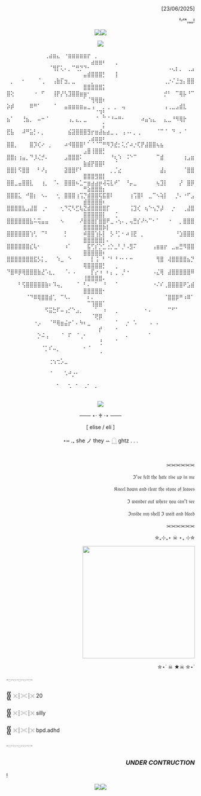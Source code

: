 
<p align="right">‎  [23/06/2025] 
<p align="right"> ᶠᶸᶜᵏᵧₒᵤ!
  
<p align="left">   
<p align="left">    
<p align="center"> <img src="https://64.media.tumblr.com/f7704c71dc3f48bba8ceee33f21a8511/74e9fc14723ec355-3d/s500x750/1a94fc2f678c2daae525a6403cd96d9bb335e24a.gifv"><img src="https://64.media.tumblr.com/f7704c71dc3f48bba8ceee33f21a8511/74e9fc14723ec355-3d/s500x750/1a94fc2f678c2daae525a6403cd96d9bb335e24a.gifv">




<p align="center"> <img src="https://64.media.tumblr.com/7b248ec806cf28f486d7ba538d2fe5a3/30fea3da2acc6b86-e4/s1280x1920/bd5d27561c842f4d5e848b0e7ae862917eef58fc.gifv">
<p align="center"> ⠀⠀⠀⠀⠀⠀⠀⠀⠀⠀⢀⣴⣶⣄⠀⠐⣶⣶⣶⣶⣶⡖⠀⡀⠀⠀⠀⠀⠀⠀⠀⠀⠀⠀⠀⠀⠀⠀⠀⠀⠀⠀⠀⠀⠀⠀⠀⠀⠀⠀⠀⣴⣶⣶⠆⠀⠀⢀
⠀⠀⠀⠀⠀⠀⠀⠀⠀⠀⠀⠈⢻⡏⢅⠄⡀⠉⢛⡙⠙⠂⠀⠀⠀⠀⠀⠀⠀⠀⠀⠀⠀⠀⠀⠀⠀⠀⠀⠀⠀⠀⠠⢄⡆⡀⠀⢀⣠⣤⣾⣿⣿⣿⡃⠀⠀⢸
⠀⡀⠀⠀⠂⠀⠀⠀⠈⢀⠀⠀⢠⣷⡏⣲⡀⣀⠀⠀⠀⠀⡀⠀⠀⠀⠀⠀⠀⠀⠀⠀⠀⠀⠀⠀⠀⠀⠀⠀⠀⢀⡐⠌⣘⣲⡄⣿⣿⣿⣿⣿⣿⣿⡅⠀⠀⠀
⣿⢕⠀⠀⠀⠀⠀⠐⠀⠋⠀⠀⢸⡟⡜⢣⣹⣿⣿⣶⣶⠂⠀⠀⠀⠀⠀⠀⠀⠀⠀⠀⠀⠀⠀⠀⠀⠀⠀⠀⠀⡚⠃⠀⠉⢿⡧⠘⠉⠁⠈⢻⢿⣿⠆⠀⠀⠀
⡵⡾⠀⠀⠀⠀⠿⠛⠁⠀⠀⠀⠈⠀⠀⣤⣶⣶⣶⣶⣤⣀⢠⠀⠀⡀⢀⠀⡀⠀⢤⠀⠀⠀⠀⠀⠀⠀⠀⠀⠀⢠⢀⣀⣠⣾⣇⠀⠀⠀⠀⠀⠈⠹⡃⠀⠀⠀
⣦⠁⠀⠀⢘⣦⡀⠀⠤⠒⠈⠀⠀⠀⠀⠀⢠⡀⣄⡀⣀⠀⠀⠈⠀⠉⠈⠘⠒⠛⠂⠀⠀⠀⠀⠴⣤⢢⣄⠀⠀⣄⣀⠘⠻⢿⡗⠀⠀⠀⠀⠀⠀⠀⡅⠀⠀⠀
⣟⣧⠀⠀⠼⠛⣥⡃⠄⡀⠀⠀⠀⠀⠀⠀⣮⣽⣿⣿⣿⣻⡖⣶⣼⣦⣴⣀⢀⠀⢠⠠⠄⡀⢀⠀⠀⠀⠀⠈⠉⠈⠀⠙⠀⠄⠈⠀⠀⠀⢀⣴⣶⣶⠆⠀⠀⠀
⣿⣿⡀⠀⠀⠀⣿⡹⢎⠔⠀⡀⠀⠀⠀⠴⠺⣿⣿⣿⠃⠁⠈⠈⠉⠛⠻⡹⣞⡂⢅⡊⠴⡐⢏⡟⣼⣿⣿⢦⣦⠀⠀⠀⠀⠀⠀⠀⠀⣠⣿⢸⣿⣿⡃⠀⠀⠀
⣿⣿⡆⢰⣤⡀⠙⡸⢌⡚⠄⠀⠀⠀⠀⣠⣿⣿⣿⠅⠀⠀⠀⠀⠀⠀⠀⠘⢆⠱⠀⠨⠑⠉⠀⠀⠀⠀⠀⠉⣾⠀⠀⠀⠀⠀⢰⣠⣶⣷⣾⡟⣿⣿⠇⠀⠀⠈
⣿⣿⡇⠫⣿⣿⠀⠀⠃⠜⡄⠀⠀⠀⠀⣽⣿⣿⠏⠃⠀⠀⠀⠀⠀⠀⠀⡀⡈⣔⠀⠀⠀⠀⠀⠀⠀⠀⠀⠀⣼⡄⠀⠀⠀⠀⠈⣿⣿⣿⣿⣿⣻⣿⡇⠀⠀⠀
⣿⣿⣀⣤⣿⣿⣇⠀⠀⢰⡀⠀⠈⠄⠀⣿⣿⣿⠦⣁⠒⣶⣴⣴⡶⢼⢭⣇⠞⠁⠀⠘⡤⣀⠀⠀⠀⠀⠀⢦⣹⡇⠀⠀⠀⡜⠀⣿⡿⠛⣵⣿⣿⣿⡆⠀⠀⠀
⣿⣿⣿⣅⠀⠚⣿⡆⠀⠢⠄⠀⠀⢂⠀⣿⣿⣿⢰⢩⡙⣾⣿⣿⢯⣯⣿⠇⠀⠀⠀⠀⢰⢩⣿⠇⠀⣀⠉⠢⢵⡇⠀⠀⡘⠄⠐⠋⣠⣾⣿⣿⣿⣿⠆⠀⠀⠀
⣿⣿⣿⣿⣧⣠⣼⣿⠀⢀⠂⠀⠀⠀⢂⠙⢍⠣⣋⢧⣝⣾⣿⣿⣿⣿⡏⠀⠀⠀⠀⠀⢨⣹⢎⠀⢦⠑⢢⡙⡼⠀⠀⡐⠀⠀⢀⣼⣿⣿⣿⣿⣿⣿⡇⠀⠀⢈
⣿⣿⣿⣿⣿⣿⣧⠥⢭⣤⣤⠀⠀⠀⠢⠀⠀⠀⠀⠜⣿⣿⣿⡏⣿⣿⠟⣀⠠⢢⠄⡀⢤⣛⡎⠜⠢⠉⠂⠁⠀⠀⠐⠀⠀⡀⣿⣿⣿⣿⣿⣿⣿⣿⡷⡇⠀⠀
⣿⣿⣿⣿⣿⣿⢱⢃⠀⠉⠃⠀⠀⠀⠀⡃⠀⠀⠀⠀⠾⣿⣿⢱⡧⡇⠀⡣⠘⡁⠂⠴⢸⣟⠀⡀⠀⠀⠀⠀⠀⠀⠀⠀⠘⣱⣿⣿⣿⣿⣿⣿⣿⣿⡇⠄⠀⠀
⣿⣿⣿⣿⣿⣿⣎⢧⠂⠀⠀⠀⠀⠀⠀⠰⠁⠀⠀⠀⠀⣯⢋⡎⡑⣁⢐⡑⣀⠃⡘⠠⣻⠍⠀⠀⠀⠀⢠⣶⣶⡖⠀⣀⣤⣛⠻⣿⣿⣿⣿⣿⣿⣿⠆⠀⠀⠀
⣿⣿⣿⣿⣿⣿⣿⣯⡣⡅⡀⠀⠀⠱⣀⠀⠑⠀⠀⠀⠀⠀⡇⢨⠀⠃⠈⠃⠘⠐⠂⠂⠒⠀⠀⠀⠀⠀⠀⢻⣿⠀⢼⣿⣿⣿⣿⣦⡙⢿⣿⣿⣿⣿⡃⠀⠀⢀
⠙⣿⠿⡿⢿⣿⣿⣿⣷⣜⠡⣆⡀⠀⠀⠈⠄⠠⠀⠀⠀⠀⡏⡔⠰⠀⠆⡄⢀⠀⡘⠐⠀⠀⠀⠀⠀⠀⠠⣌⢿⠀⣼⣿⣿⣿⣿⣿⠿⢸⣿⣿⣿⣿⠄⠀⠀⠀
⠀⠀⠀⠃⢫⣿⣿⣿⣿⣿⣷⠆⠹⢤⡀⠀⠀⠀⠈⠀⠃⠄⠀⠁⠀⠘⠀⠀⠈⠀⠀⠀⠀⠀⠀⠀⠀⠀⠐⠌⠎⢀⣿⣿⣿⣿⠟⣡⣾⣿⣿⣿⣿⣿⠂⠀⠀⠀
⠀⠀⠀⠀⠀⠈⠙⠿⢿⣿⣿⣾⢁⠀⠉⠣⠄⠀⠀⠀⠀⠆⠄⠀⠀⠀⠀⠀⠀⠀⠀⠀⠀⠀⠀⠀⠀⠀⠀⠀⠀⠈⣿⣿⡿⠛⠰⠿⠁⠀⠉⢹⣿⣿⠁⠀⠀⠀
⠀⠀⠀⠀⠀⠀⠀⠀⠀⠀⠫⣭⣓⠏⠤⢠⡊⠑⣠⡀⠀⠀⠀⠁⠀⠰⠀⠀⢀⠀⠀⠀⠀⠀⠀⠀⠂⠄⠀⠀⠀⠀⠉⠋⠁⠀⠀⠀⠀⠀⠀⠈⢟⡿⠀⠀⠀⠀
⠀⠀⠀⠀⠀⠀⠀⠐⡠⠀⠀⠈⠛⢿⣶⣬⡖⠁⠄⠳⠆⣀⠀⠀⠀⠀⠀⠀⠈⠀⠀⡐⠀⠡⠀⠀⠀⠠⠀⠄⠀⠀⠀⠀⠀⠀⠀⠀⠀⠀⠀⠀⠀⡞⠀⠀⠀⠐
⠀⠀⠀⠀⠀⠀⠀⠀⡑⠬⢠⠀⠀⠀⠈⠀⠏⠀⠈⢀⠂⠀⠀⠀⠀⠀⠀⠀⠀⠀⠀⠄⠀⠀⠀⠀⠀⠁⠀⠀⠀⠀⠀⠀⠀⠀⠀⠀⠀⠀⠀⠀⠀⢘⠀⠀⠀⠈
⠀⠀⠀⠀⠀⠀⠀⠀⠀⠈⡁⠎⠤⡀⠀⠀⠀⠀⠀⠀⠂⠈⠀⠀⠀⠀⠀⠀⠀⠀⠀⠀⠀⠀⠀⠀⠀⠀⠀⠀⠀⠀⠀⠀⠀⠀⠀⠀⠀⠀⠀⠀⠀⠈⠀⠀⠀⠀
⠀⠀⠀⠀⠀⠀⠀⠀⠀⠀⠀⢐⢢⢒⡡⣀⠀⠀⠀⠀⠀⠀⠀⠀⠀⠀⠀⠀⠀⠀⠀⠀⠀⠀⠀⠀⠀⠀⠀⠀⠀⠀⠀⠀⠀⠀⠀⠀⠀⠀⠀⠀⠀⠀⠀⠀⠀⠀
⠀⠀⠀⠀⠀⠀⠀⠀⠀⠀⠀⠈⠀⠀⠀⠡⠚⡐⠂⠀⠀⠀⠀⠀⠀⠀⠀⠀⠀⠀⠀⠀⠀⠀⠀⠀⠀⠀⠀⠀⠀⠀⠀⠀⠀⠀⠀⠀⠀⠀⠀⠀⠀⠀⠀⠀⠀⠀
⠀⠀⠀⠀⠀⠀⠀⠀⠀⠀⠀⠀⠀⠁⠀⠀⠡⠀⠁⠀⠠⠁⠀⠄⠀⠀⠀⠀⠀⠀⠀⠀⠀⠀⠀⠀⠀⠀⠀⠀⠀⠀⠀⠀⠀⠀⠀⠀⠀⠀⠀⠀⠀⠀⠀⠀⠀⠀

<p align="center"> <img src="https://64.media.tumblr.com/1431e6ae68cba541985371904badebb8/58a72e02830339d0-2c/s400x600/dcc88d1638985293d4f4287f6f2c4bb7ecdb0260.gifv">
  

<p align="center">─── ⋆⋅ ♰ ⋅⋆ ───
<p align="center">[  elise / eli  ] 
<p align="center">   ⋆⑅ .₊ she ノ they ꕀ 𓉸  ghtz  . . . 




  
‎ ‎ 
<p align="right">‎ ⫘⫘⫘⫘⫘⫘
<p align="right"> ℑ'𝔳𝔢 𝔣𝔢𝔩𝔱 𝔱𝔥𝔢 𝔥𝔞𝔱𝔢 𝔯𝔦𝔰𝔢 𝔲𝔭 𝔦𝔫 𝔪𝔢
  
<p align="right"> 𝔎𝔫𝔢𝔢𝔩 𝔡𝔬𝔴𝔫 𝔞𝔫𝔡 𝔠𝔩𝔢𝔞𝔯 𝔱𝔥𝔢 𝔰𝔱𝔬𝔫𝔢 𝔬𝔣 𝔩𝔢𝔞𝔳𝔢𝔰
  
<p align="right"> ℑ 𝔴𝔞𝔫𝔡𝔢𝔯 𝔬𝔲𝔱 𝔴𝔥𝔢𝔯𝔢 𝔶𝔬𝔲 𝔠𝔞𝔫'𝔱 𝔰𝔢𝔢
  
<p align="right"> ℑ𝔫𝔰𝔦𝔡𝔢 𝔪𝔶 𝔰𝔥𝔢𝔩𝔩 ℑ 𝔴𝔞𝔦𝔱 𝔞𝔫𝔡 𝔟𝔩𝔢𝔢𝔡

<p align="right">‎ ⫘⫘⫘⫘⫘⫘



<p align="right"> ✮₊⊹₊⋆ ☠︎︎ ⋆₊ ⊹✮
<p align="right">
  
<p align="right"> <img src="https://i.pinimg.com/736x/1a/34/32/1a3432795d5e796fc56012b120404a0c.jpg" width="300">

<p align="right">
<p align="right">✮⋆˙ ☠︎︎ ★☠︎ ✮⋆˙


  <p align="left">      𓎢𓎠𓎟𓎠𓎡
  <p align="left">         𒐸 𓏴┊𓏵┊𓏴 20
  <p align="left">         𒐸 𓏴┊𓏵┊𓏴 silly
  <p align="left">         𒐸 𓏴┊𓏵┊𓏴 bpd.adhd
  <p align="left">       𓎢𓎠𓎟𓎠𓎡 






### <p align="right"> *UNDER CONTRUCTION*

!  <p align="center"> <img src="https://64.media.tumblr.com/f7704c71dc3f48bba8ceee33f21a8511/74e9fc14723ec355-3d/s500x750/1a94fc2f678c2daae525a6403cd96d9bb335e24a.gifv"><img src="https://64.media.tumblr.com/f7704c71dc3f48bba8ceee33f21a8511/74e9fc14723ec355-3d/s500x750/1a94fc2f678c2daae525a6403cd96d9bb335e24a.gifv">



<!---
akechuu/akechuu is a ✨ special ✨ repository because its `README.md` (this file) appears on your GitHub profile.
You can click the Preview link to take a look at your changes.
--->
